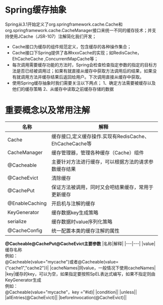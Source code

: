 # Spring缓存抽象
Spring从3.1开始定义了org.springframework.cache.Cache和org.springframework.cache.CacheManager接口来统一不同的缓存技术；并支持使用JCache（JSR-107）注解简化我们开发；
*   Cache接口为缓存的组件规范定义，包含缓存的各种操作集合；
*   Cache接口下Spring提供了各种xxxCache的实现；如RedisCache，EhCacheCache ,ConcurrentMapCache等；
*   每次调用需要缓存功能的方法时，Spring会检查检查指定参数的指定的目标方法是否已经被调用过；如果有就直接从缓存中获取方法调用后的结果，如果没有就调用方法并缓存结果后返回给用户。下次调用直接从缓存中获取。
*   使用Spring缓存抽象时我们需要关注以下两点；
    1、确定方法需要被缓存以及他们的缓存策略
    2、从缓存中读取之前缓存存储的数据
# 重要概念以及常用注解
|  名称   | 解释    |
| --- | --- |
|  Cache   |  缓存接口,定义缓存操作.实现有RedisCache、EhCacheCache等   |
|CacheManager|缓存管理器，管理各种缓存（Cache）组件|
|@Cacheable|主要针对方法进行缓存，可以根据方法的请求参数缓存结果|
|@CacheEvict|清除缓存|
|@CachePut|保证方法被调用，同时又会吧结果缓存，常用于更新缓存|
|@EnableCaching|开启机与注解的缓存|
|KeyGenerator|缓存数据key生成策略|
|serialize|缓存数据时value序列化策略|
|@CacheConfig|统一配置本类的缓存注解的属性|
**@Cacheable\@CachePut\@CacheEvict主要参数**
|名称|解释|
|---|---|
|value|缓存名称</br>例如：</br>@Cacheable(value="mycache")或者@Cacheable(value={"cache1","cache2"})|
|cacheNames|同value，一般情况下使用cacheNames|
|key|缓存的key，可以为空，如果指定要按照SpEL表达式编写，如果不指定则由KeyGenerator生成</br>例如：</br>@Cacheable(value="mycache"，key ="#id)|
|condition||
|unless||
|allEntries(@CacheEvict)||
|beforeInvocation(@CacheEvict)||
